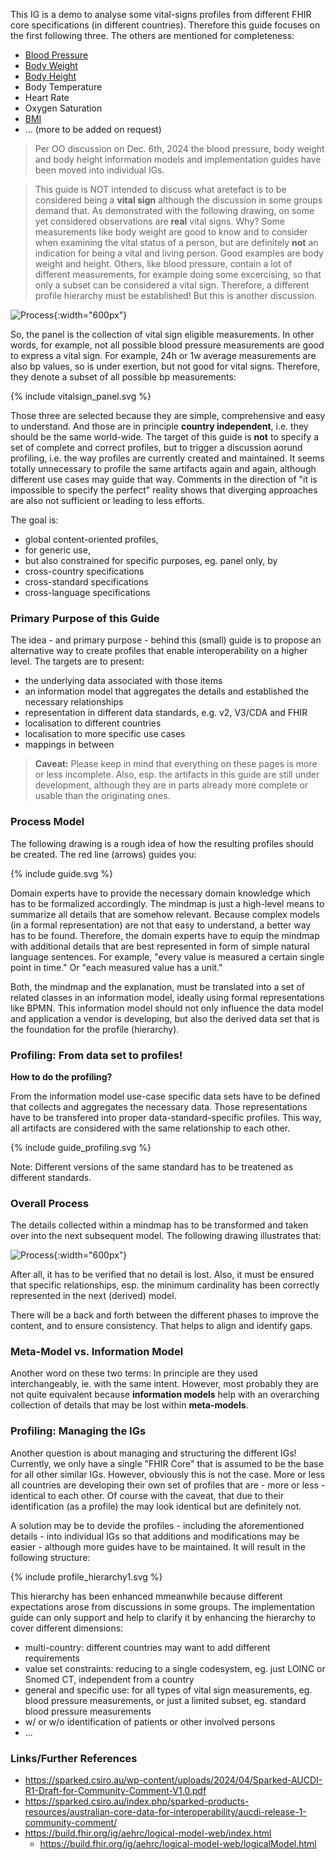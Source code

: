 This IG is a demo to analyse some vital-signs profiles from different FHIR core specifications (in different countries).
Therefore this guide focuses on the first following three.
The others are mentioned for completeness:

* [Blood Pressure](https://build.fhir.org/ig/frankoemig/bloodpressure/index.html)
* [Body Weight](https://build.fhir.org/ig/frankoemig/bodyweight/index.html)
* [Body Height](https://build.fhir.org/ig/frankoemig/bodyheight/index.html)
* Body Temperature
* Heart Rate
* Oxygen Saturation
* [BMI](bmi.html)
* ... (more to be added on request)


> Per OO discussion on Dec. 6th, 2024 the blood pressure, body weight and body height information models
> and implementation guides have been moved into individual IGs.

> This guide is NOT intended to discuss what aretefact is to be considered being a **vital sign**
> although the discussion in some groups demand that.
> As demonstrated with the following drawing, on some yet considered observations are **real** vital signs.
> Why? Some measurements like body weight are good to know and to consider when examining the vital status
> of a person, but are definitely **not** an indication for being a vital and living person. 
> Good examples are body weight and height.
> Others, like blood pressure, contain a lot of different measurements, for example doing some excercising,
> so that only a subset can be considered a vital sign.
> <red>Therefore, a different profile hierarchy must be established! But this is another discussion.</red>

![Process](vitalsigns.png){:width="600px"}
<br clear="all"/>  

So, the panel is the collection of vital sign eligible measurements.
In other words, for example, not all possible blood pressure measurements are good to express a vital sign.
For example, 24h or 1w average measurements are also bp values, so is under exertion, but not good for vital signs.
Therefore, they denote a subset of all possible bp measurements:

<div width="400px">
{% include vitalsign_panel.svg %}
</div>
 

Those three are selected because they are simple, comprehensive and easy to understand.
And those are in principle **country independent**, i.e. they should be the same world-wide.
The target of this guide is **not** to specify a set of complete and correct profiles,
but to trigger a discussion aorund profiling, i.e. the way profiles are currently created and maintained.
It seems totally unnecessary to profile the same artifacts again and again,
although different use cases may guide that way.
Comments in the direction of "it is impossible to specify the perfect" reality shows that diverging approaches
are also not sufficient or leading to less efforts.

The goal is:

* global content-oriented profiles,
* for generic use,
* but also constrained for specific purposes, eg. panel only, by
* cross-country specifications
* cross-standard specifications
* cross-language specifications

### Primary Purpose of this Guide

The idea - and primary purpose - behind this (small) guide is to propose an alternative way 
to create profiles that enable interoperability on a higher level. 
The targets are to present:

* the underlying data associated with those items
* an information model that aggregates the details and established the necessary relationships
* representation in different data standards, e.g. v2, V3/CDA and FHIR
* localisation to different countries
* localisation to more specific use cases
* mappings in between

> **Caveat:** Please keep in mind that everything on these pages is more or less incomplete. 
> Also, esp. the artifacts in this guide are still under development,
> although they are in parts already more complete or usable than the originating ones.

### Process Model

The following drawing is a rough idea of how the resulting profiles should be created.
The red line (arrows) guides you:

<div width="400px">
{% include guide.svg %}
</div>

Domain experts have to provide the necessary domain knowledge which has to be formalized accordingly.
The mindmap is just a high-level means to summarize all details that are somehow relevant.
Because complex models (in a formal representation) are not that easy to understand, a better way has to be found.
Therefore, the domain experts have to equip the mindmap with additional details that are best represented
in form of simple natural language sentences.
For example, "every value is measured a certain single point in time."
Or "each measured value has a unit."

Both, the mindmap and the explanation, must be translated into a set of related classes in an information model,
ideally using formal representations like BPMN.
This information model should not only influence the data model and application a vendor is developing, 
but also the derived data set that is the foundation for the profile (hierarchy).

### Profiling: From data set to profiles!

**How to do the profiling?** 

From the information model use-case specific data sets have to be defined that collects and aggregates the necessary data.
Those representations have to be transfered into proper data-standard-specific profiles.
This way, all artifacts are considered with the same relationship to each other.

<div width="400px">
{% include guide_profiling.svg %}
</div>

Note: Different versions of the same standard has to be treatened as different standards.

### Overall Process

The details collected within a mindmap has to be transformed and taken over into the next subsequent model.
The following drawing illustrates that:

![Process](process.png){:width="600px"}
<br clear="all"/>  

After all, it has to be verified that no detail is lost. Also, it must be ensured that specific relationships,
esp. the minimum cardinality has been correctly represented in the next (derived) model.

There will be a back and forth between the different phases to improve the content, and to ensure consistency.
That helps to align and identify gaps.

### Meta-Model vs. Information Model

Another word on these two terms: In principle are they used interchangeably, ie. with the same intent.
However, most probably they are not quite equivalent because **information models** help with an overarching
collection of details that may be lost within **meta-models**.

### Profiling: Managing the IGs

Another question is about managing and structuring the different IGs!
Currently, we only have a single "FHIR Core" that is assumed to be
the base for all other similar IGs.
However, obviously this is not the case. 
More or less all countries are developing their own set of profiles that are - more or less - identical to each other.
Of course with the caveat, that due to their identification
(as a profile) the may look identical but are definitely not.

A solution may be to devide the profiles - including the aforementioned details - 
into individual IGs so that additions and modifications
may be easier - although more guides have to be maintained.
It will result in the following structure:

<div width="400px">
{% include profile_hierarchy1.svg %}
</div>

This hierarchy has been enhanced mmeanwhile because different expectations arose from discussions in some groups.
The implementation guide can only support and help to clarify it by enhancing the hierarchy to cover different dimensions:

* multi-country: different countries may want to add different requirements
* value set constraints: reducing to a single codesystem, eg. just LOINC or Snomed CT, independent from a country
* general and specific use: for all types of vital sign measurements, eg. blood pressure measurements, or just a limited subset, eg. standard blood pressure measurements
* w/ or w/o identification of patients or other involved persons
* ...

### Links/Further References

* https://sparked.csiro.au/wp-content/uploads/2024/04/Sparked-AUCDI-R1-Draft-for-Community-Comment-V1.0.pdf
* https://sparked.csiro.au/index.php/sparked-products-resources/australian-core-data-for-interoperability/aucdi-release-1-community-comment/
* https://build.fhir.org/ig/aehrc/logical-model-web/index.html
  * https://build.fhir.org/ig/aehrc/logical-model-web/logicalModel.html
  